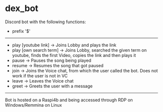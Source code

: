 # dex_bot

Discord bot with the following functions:

- prefix '$'
-----------
- play [youtube link]    -> Joins Lobby and plays the link
- play [own search term] -> Joins Lobby, searched the given term on youtube, finds the first Video, copies the link and then plays it
- pause                  -> Pauses the song being played
- resume                 -> Resumes the song that got paused
- join                   -> Joins the Voice chat, from which the user called the bot. Does not work if the user is not in VC
- leave                  -> Leaves the Voice chat
- greet                  -> Greets the user with a message
-----------
Bot is hosted on a Raspi4b and being accessed through RDP on Windows/Remmina on Linux
